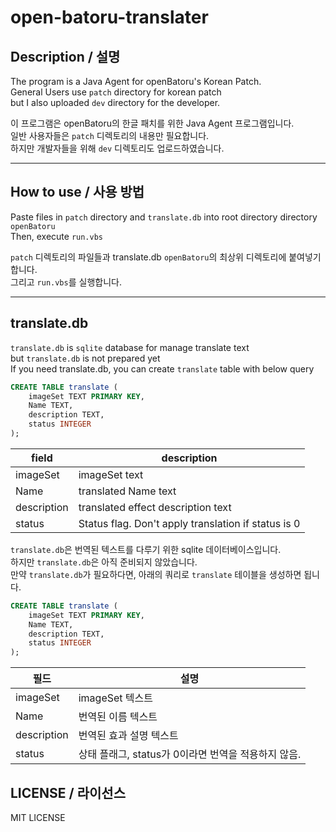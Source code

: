 # open-batoru-translater

## Description / 설명
The program is a Java Agent for openBatoru's Korean Patch.<br/>
General Users use `patch` directory for korean patch <br/>
but I also uploaded `dev` directory for the developer.<br/>


이 프로그램은 openBatoru의 한글 패치를 위한 Java Agent 프로그램입니다.<br/>
일반 사용자들은 `patch` 디렉토리의 내용만 필요합니다.<br/>
하지만 개발자들을 위해 `dev` 디렉토리도 업로드하였습니다.<br/>

---

## How to use / 사용 방법
Paste files in `patch` directory and `translate.db` into root directory directory `openBatoru` <br/>
Then, execute `run.vbs`<br/>


`patch` 디렉토리의 파일들과 translate.db `openBatoru`의 최상위 디렉토리에 붙여넣기합니다.<br/>
그리고 `run.vbs`를 실행합니다.<br/>

---
## translate.db
`translate.db` is `sqlite` database for manage translate text<br/>
but `translate.db` is not prepared yet<br/>
If you need translate.db, you can create `translate` table with below query<br/>

``` sql
CREATE TABLE translate (
    imageSet TEXT PRIMARY KEY,
    Name TEXT,
    description TEXT,
    status INTEGER
);
```
|field|description|
|------|----------------|
|imageSet|imageSet text|
|Name|translated Name text|
|description|translated effect description text|
|status|Status flag. Don't apply translation if status is 0 |


`translate.db`은 번역된 텍스트를 다루기 위한 sqlite 데이터베이스입니다.<br/>
하지만 `translate.db`은 아직 준비되지 않았습니다. <br/>
만약 `translate.db`가 필요하다면, 아래의 쿼리로 `translate` 테이블을 생성하면 됩니다.<br/>

``` sql
CREATE TABLE translate (
    imageSet TEXT PRIMARY KEY,
    Name TEXT,
    description TEXT,
    status INTEGER
);
```
|필드|설명|
|------|----------------|
|imageSet|imageSet 텍스트|
|Name|번역된 이름 텍스트 |
|description|번역된 효과 설명 텍스트|
|status|상태 플래그, status가 0이라면 번역을 적용하지 않음. |


## LICENSE / 라이선스
MIT LICENSE<br/>
